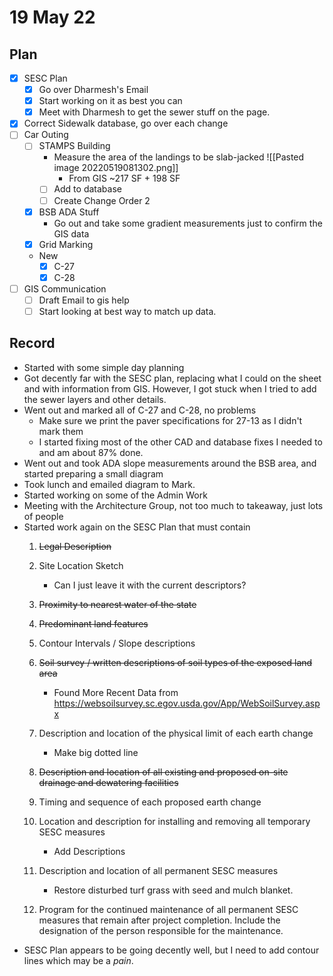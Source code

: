# 19 May 22
## Plan
- [x] SESC Plan
	- [x] Go over Dharmesh's Email
	- [x] Start working on it as best you can
	- [x] Meet with Dharmesh to get the sewer stuff on the page.
- [x] Correct Sidewalk database, go over each change
- [ ] Car Outing
	- [ ] STAMPS Building
		- Measure the area of the landings to be slab-jacked ![[Pasted image 20220519081302.png]]
			- From GIS ~217 SF + 198 SF
		- [ ] Add to database
		- [ ] Create Change Order 2
	- [x] BSB ADA Stuff
		- Go out and take some gradient measurements just to confirm the GIS data
	- [x] Grid Marking
	- New
		- [x] C-27
		- [x] C-28
- [ ] GIS Communication
	- [ ] Draft Email to gis help
	- [ ] Start looking at best way to match up data. 
## Record
- Started with some simple day planning
- Got decently far with the SESC plan, replacing what I could on the sheet and with information from GIS. However, I got stuck when I tried to add the sewer layers and other details.
- Went out and marked all of C-27 and C-28, no problems
	- Make sure we print the paver specifications for 27-13 as I didn't mark them
	- I started fixing most of the other CAD and database fixes I needed to and am about 87% done.
- Went out and took ADA slope measurements around the BSB area, and started preparing a small diagram
- Took lunch and emailed diagram to Mark.
- Started working on some of the Admin Work
- Meeting with the Architecture Group, not too much to takeaway, just lots of people
- Started work again on the SESC Plan that must contain
	1. ~~Legal Description~~
	2. Site Location Sketch
		- Can I just leave it with the current descriptors?
	3. ~~Proximity to nearest water of the state~~
	4. ~~Predominant land features~~
	5. Contour Intervals / Slope descriptions
	6. ~~Soil survey / written descriptions of soil types of the exposed land area~~
		- Found More Recent Data from https://websoilsurvey.sc.egov.usda.gov/App/WebSoilSurvey.aspx
	7. Description and location of the physical limit of each earth change
		- Make big dotted line
	8. ~~Description and location of all existing and proposed on-site drainage and dewatering facilities~~
	9. Timing and sequence of each proposed earth change
	10. Location and description for installing and removing all temporary SESC measures
		- Add Descriptions
	11. Description and location of all permanent SESC measures
		- Restore disturbed turf grass with seed and mulch blanket. 
		
	12. Program for the continued maintenance of all permanent SESC measures that remain after project completion. Include the designation of the person responsible for the maintenance.
- SESC Plan appears to be going decently well, but I need to add contour lines which may be a *pain*.